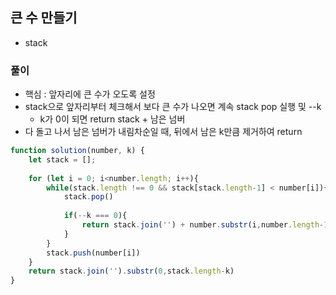 
## 큰 수 만들기
  - stack

### 풀이
  - 핵심 : 앞자리에 큰 수가 오도록 설정
  - stack으로 앞자리부터 체크해서 보다 큰 수가 나오면 계속 stack pop 실행 및 --k
    - k가 0이 되면 return stack + 남은 넘버
  - 다 돌고 나서 남은 넘버가 내림차순일 때, 뒤에서 남은 k만큼 제거하여 return
  

```javascript
function solution(number, k) {
    let stack = [];
    
    for (let i = 0; i<number.length; i++){
        while(stack.length !== 0 && stack[stack.length-1] < number[i]){
            stack.pop()
            
            if(--k === 0){
                return stack.join('') + number.substr(i,number.length-1);
            }
        }
        stack.push(number[i])
    }
    return stack.join('').substr(0,stack.length-k)
}
```
